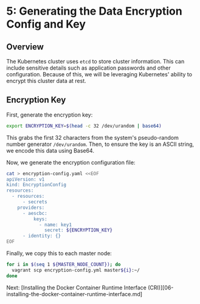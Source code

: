 # 5: Generating the Data Encryption Config and Key

## Overview

The Kubernetes cluster uses `etcd` to store cluster information. This can include sensitive details such as application passwords and other configuration. Because of this, we will be leveraging Kubernetes' ability to encrypt this cluster data at rest.

## Encryption Key

First, generate the encryption key:

```bash
export ENCRYPTION_KEY=$(head -c 32 /dev/urandom | base64)
```

This grabs the first 32 characters from the system's pseudo-random number generator `/dev/urandom`. Then, to ensure the key is an ASCII string, we encode this data using Base64.

Now, we generate the encryption configuration file:

```bash
cat > encryption-config.yaml <<EOF
apiVersion: v1
kind: EncryptionConfig
resources:
  - resources:
      - secrets
    providers:
      - aescbc:
          keys:
            - name: key1
              secret: ${ENCRYPTION_KEY}
      - identity: {}
EOF
```

Finally, we copy this to each master node:

```bash
for i in $(seq 1 ${MASTER_NODE_COUNT}); do
  vagrant scp encryption-config.yml master${i}:~/
done
```

Next: [Installing the Docker Container Runtime Interface (CRI)][06-installing-the-docker-container-runtime-interface.md]